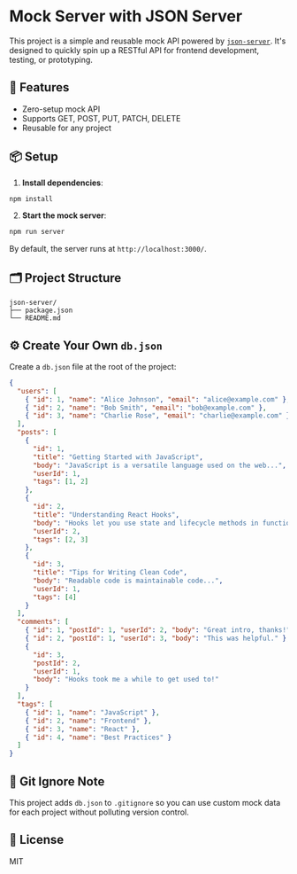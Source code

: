 # Mock Server with JSON Server

This project is a simple and reusable mock API powered by [`json-server`](https://www.npmjs.com/package/json-server). It's designed to quickly spin up a RESTful API for frontend development, testing, or prototyping.

## 🚀 Features

- Zero-setup mock API
- Supports GET, POST, PUT, PATCH, DELETE
- Reusable for any project

## 📦 Setup

1. **Install dependencies**:

```bash
npm install
```

2. **Start the mock server**:

```bash
npm run server
```

By default, the server runs at `http://localhost:3000/`.

## 🗂 Project Structure

```
json-server/
├── package.json
└── README.md
```

## ⚙️ Create Your Own `db.json`

Create a `db.json` file at the root of the project:

```json
{
  "users": [
    { "id": 1, "name": "Alice Johnson", "email": "alice@example.com" },
    { "id": 2, "name": "Bob Smith", "email": "bob@example.com" },
    { "id": 3, "name": "Charlie Rose", "email": "charlie@example.com" }
  ],
  "posts": [
    {
      "id": 1,
      "title": "Getting Started with JavaScript",
      "body": "JavaScript is a versatile language used on the web...",
      "userId": 1,
      "tags": [1, 2]
    },
    {
      "id": 2,
      "title": "Understanding React Hooks",
      "body": "Hooks let you use state and lifecycle methods in functional components...",
      "userId": 2,
      "tags": [2, 3]
    },
    {
      "id": 3,
      "title": "Tips for Writing Clean Code",
      "body": "Readable code is maintainable code...",
      "userId": 1,
      "tags": [4]
    }
  ],
  "comments": [
    { "id": 1, "postId": 1, "userId": 2, "body": "Great intro, thanks!" },
    { "id": 2, "postId": 1, "userId": 3, "body": "This was helpful." },
    {
      "id": 3,
      "postId": 2,
      "userId": 1,
      "body": "Hooks took me a while to get used to!"
    }
  ],
  "tags": [
    { "id": 1, "name": "JavaScript" },
    { "id": 2, "name": "Frontend" },
    { "id": 3, "name": "React" },
    { "id": 4, "name": "Best Practices" }
  ]
}
```

## 🧼 Git Ignore Note

This project adds `db.json` to `.gitignore` so you can use custom mock data for each project without polluting version control.

## 📄 License

MIT
